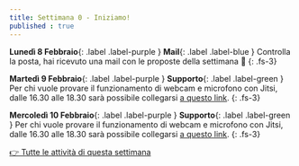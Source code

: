 ```yaml
---
title: Settimana 0 - Iniziamo!
published : true
---
```


**Lunedì 8 Febbraio**{: .label .label-purple } **Mail**{: .label .label-blue } Controlla la posta, hai ricevuto una mail con le proposte della settimana 💌 
{: .fs-3}

**Martedì 9 Febbraio**{: .label .label-purple } **Supporto**{: .label .label-green }
Per chi vuole provare il funzionamento di webcam e microfono con Jitsi, dalle 16.30 alle 18.30 sarà possibile collegarsi [a questo link](https://meet.jit.si/lcl-doors-techtest).
{: .fs-3}

**Mercoledì 10 Febbraio**{: .label .label-purple } **Supporto**{: .label .label-green }
Per chi vuole provare il funzionamento di webcam e microfono con Jitsi, dalle 16.30 alle 18.30 sarà possibile collegarsi [a questo link](https://meet.jit.si/lcl-doors-techtest).
{: .fs-3}

[👉 Tutte le attività di questa settimana](settimana0)
